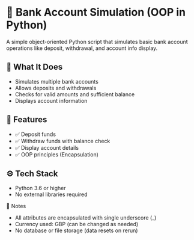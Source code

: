 # 🏦 Bank Account Simulation (OOP in Python)

A simple object-oriented Python script that simulates basic bank account operations like deposit, withdrawal, and account info display.

## 🧠 What It Does

- Simulates multiple bank accounts
- Allows deposits and withdrawals
- Checks for valid amounts and sufficient balance
- Displays account information

## 🚀 Features

- ✅ Deposit funds  
- ✅ Withdraw funds with balance check  
- ✅ Display account details  
- ✅ OOP principles (Encapsulation)

## ⚙️ Tech Stack

- Python 3.6 or higher
- No external libraries required

📝 Notes

- All attributes are encapsulated with single underscore (_)
- Currency used: GBP (can be changed as needed)
- No database or file storage (data resets on rerun)